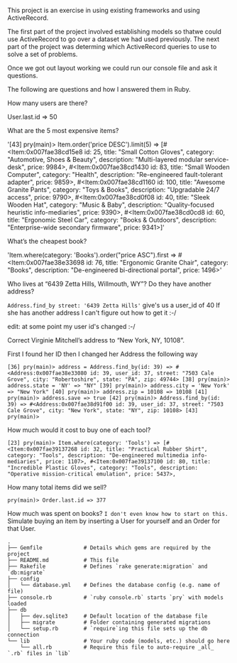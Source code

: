 This project is an exercise in using existing frameworks and using ActiveRecord.

The first part of the project involved establishing models so thatwe could use ActiveRecord to go over a dataset we had used previously. The next part of the project was determing which ActiveRecord queries to use to solve a set of problems.

Once we got out layout working we could run our console file and ask it questions.

The following are questions and how I answered them in Ruby.

How many users are there?

 User.last.id
=> 50

What are the 5 most expensive items?

'[43] pry(main)> Item.order('price DESC').limit(5)
=> [#<Item:0x007fae38cd15e8
  id: 25,
  title: "Small Cotton Gloves",
  category: "Automotive, Shoes & Beauty",
  description: "Multi-layered modular service-desk",
  price: 9984>,
 #<Item:0x007fae38cd1430
  id: 83,
  title: "Small Wooden Computer",
  category: "Health",
  description: "Re-engineered fault-tolerant adapter",
  price: 9859>,
 #<Item:0x007fae38cd1160 id: 100, title: "Awesome Granite Pants", category: "Toys & Books", description: "Upgradable 24/7 access", price: 9790>,
 #<Item:0x007fae38cd0f08
  id: 40,
  title: "Sleek Wooden Hat",
  category: "Music & Baby",
  description: "Quality-focused heuristic info-mediaries",
  price: 9390>,
 #<Item:0x007fae38cd0cd8
  id: 60,
  title: "Ergonomic Steel Car",
  category: "Books & Outdoors",
  description: "Enterprise-wide secondary firmware",
  price: 9341>]'

What’s the cheapest book?

'Item.where(category: 'Books').order("price ASC").first
=> #<Item:0x007fae38e33698 id: 76, title: "Ergonomic Granite Chair", category: "Books", description: "De-engineered bi-directional portal", price: 1496>'

Who lives at “6439 Zetta Hills, Willmouth, WY”? Do they have another address?

`Address.find_by street: '6439 Zetta Hills'` give's us a user_id of 40
If she has another address I can't figure out how to get it :-/

edit: at some point my user id's changed :-/

Correct Virginie Mitchell’s address to “New York, NY, 10108”.

First I found her ID then I changed her Address the following way

`[36] pry(main)> address = Address.find_by(id: 39)
=> #<Address:0x007fae38e33080 id: 39, user_id: 37, street: "7503 Cale Grove", city: "Robertoshire", state: "PA", zip: 49744>
[38] pry(main)> address.state = 'NY'
=> "NY"
[39] pry(main)> address.city = 'New York'
=> "New York"
[40] pry(main)> address.zip = 10108
=> 10108
[41] pry(main)> address.save
=> true
[42] pry(main)> Address.find_by(id: 39)
=> #<Address:0x007fae38d91f00 id: 39, user_id: 37, street: "7503 Cale Grove", city: "New York", state: "NY", zip: 10108>
[43] pry(main)>
`

How much would it cost to buy one of each tool?

`[23] pry(main)> Item.where(category: 'Tools')
=> [#<Item:0x007fae39137268
  id: 32,
  title: "Practical Rubber Shirt",
  category: "Tools",
  description: "De-engineered multimedia info-mediaries",
  price: 1107>,
 #<Item:0x007fae39137100
  id: 80,
  title: "Incredible Plastic Gloves",
  category: "Tools",
  description: "Operative mission-critical emulation",
  price: 5437>,`

How many total items did we sell?

`pry(main)> Order.last.id
=> 377`

How much was spent on books?
`
I don't even know how to start on this.
`
Simulate buying an item by inserting a User for yourself and an Order for that User.

```
.
├── Gemfile             # Details which gems are required by the project
├── README.md           # This file
├── Rakefile            # Defines `rake generate:migration` and `db:migrate`
├── config
│   └── database.yml    # Defines the database config (e.g. name of file)
├── console.rb          # `ruby console.rb` starts `pry` with models loaded
├── db
│   ├── dev.sqlite3     # Default location of the database file
│   ├── migrate         # Folder containing generated migrations
│   └── setup.rb        # `require`ing this file sets up the db connection
└── lib                 # Your ruby code (models, etc.) should go here
    └── all.rb          # Require this file to auto-require _all_ `.rb` files in `lib`
```

